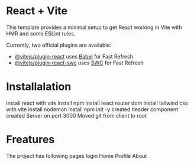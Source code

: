 # React + Vite

This template provides a minimal setup to get React working in Vite with HMR and some ESLint rules.

Currently, two official plugins are available:

- [@vitejs/plugin-react](https://github.com/vitejs/vite-plugin-react/blob/main/packages/plugin-react/README.md) uses [Babel](https://babeljs.io/) for Fast Refresh
- [@vitejs/plugin-react-swc](https://github.com/vitejs/vite-plugin-react-swc) uses [SWC](https://swc.rs/) for Fast Refresh

# Installalation
install react with vite
install npm
install react router dom
install tailwind css with vite
install nodemon
install npm init -y 
created header component
created Server on port 3000
Moved git from client to root



# Freatures
The project has following pages
    login
    Home
    Profile
    About



